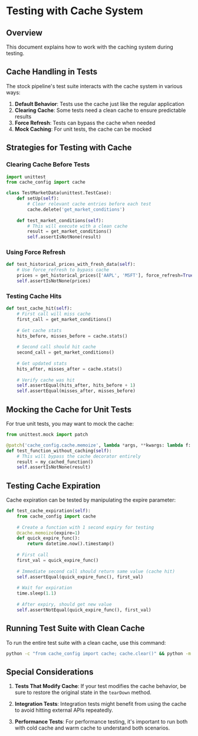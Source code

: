 # Testing with Cache System

## Overview

This document explains how to work with the caching system during testing.

## Cache Handling in Tests

The stock pipeline's test suite interacts with the cache system in various ways:

1. **Default Behavior**: Tests use the cache just like the regular application
2. **Clearing Cache**: Some tests need a clean cache to ensure predictable results
3. **Force Refresh**: Tests can bypass the cache when needed
4. **Mock Caching**: For unit tests, the cache can be mocked

## Strategies for Testing with Cache

### Clearing Cache Before Tests

```python
import unittest
from cache_config import cache

class TestMarketData(unittest.TestCase):
    def setUp(self):
        # Clear relevant cache entries before each test
        cache.delete('get_market_conditions')
        
    def test_market_conditions(self):
        # This will execute with a clean cache
        result = get_market_conditions()
        self.assertIsNotNone(result)
```

### Using Force Refresh

```python
def test_historical_prices_with_fresh_data(self):
    # Use force_refresh to bypass cache
    prices = get_historical_prices(['AAPL', 'MSFT'], force_refresh=True)
    self.assertIsNotNone(prices)
```

### Testing Cache Hits

```python
def test_cache_hit(self):
    # First call will miss cache
    first_call = get_market_conditions()
    
    # Get cache stats
    hits_before, misses_before = cache.stats()
    
    # Second call should hit cache
    second_call = get_market_conditions()
    
    # Get updated stats
    hits_after, misses_after = cache.stats()
    
    # Verify cache was hit
    self.assertEqual(hits_after, hits_before + 1)
    self.assertEqual(misses_after, misses_before)
```

## Mocking the Cache for Unit Tests

For true unit tests, you may want to mock the cache:

```python
from unittest.mock import patch

@patch('cache_config.cache.memoize', lambda *args, **kwargs: lambda f: f)
def test_function_without_caching(self):
    # This will bypass the cache decorator entirely
    result = my_cached_function()
    self.assertIsNotNone(result)
```

## Testing Cache Expiration

Cache expiration can be tested by manipulating the expire parameter:

```python
def test_cache_expiration(self):
    from cache_config import cache
    
    # Create a function with 1 second expiry for testing
    @cache.memoize(expire=1)
    def quick_expire_func():
        return datetime.now().timestamp()
    
    # First call
    first_val = quick_expire_func()
    
    # Immediate second call should return same value (cache hit)
    self.assertEqual(quick_expire_func(), first_val)
    
    # Wait for expiration
    time.sleep(1.1)
    
    # After expiry, should get new value
    self.assertNotEqual(quick_expire_func(), first_val)
```

## Running Test Suite with Clean Cache

To run the entire test suite with a clean cache, use this command:

```bash
python -c "from cache_config import cache; cache.clear()" && python -m unittest discover -s tests
```

## Special Considerations

1. **Tests That Modify Cache**: If your test modifies the cache behavior, be sure to restore the original state in the `tearDown` method.

2. **Integration Tests**: Integration tests might benefit from using the cache to avoid hitting external APIs repeatedly.

3. **Performance Tests**: For performance testing, it's important to run both with cold cache and warm cache to understand both scenarios.

